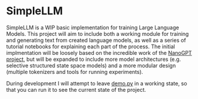 # SimpleLLM

SimpleLLM is a WIP basic implementation for training Large Language Models. This project will aim to include both a working module for training and generating text from created language models, as well as a series of tutorial notebooks for explaining each part of the process. The initial implmentation will be loosely based on the incredible work of the [NanoGPT project](https://github.com/karpathy/nanoGPT), but will be expanded to include more model architectures (e.g. selective  structured state space models) and a more modular design (multiple tokenizers and tools for running experiments).

During development I will attempt to leave [demo.py](https://github.com/SamPIngram/SimpleLLM/blob/main/demo.py) in a working state, so that you can run it to see the current state of the project. 
